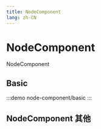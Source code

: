 ```yaml
--- 
title: NodeComponent
lang: zh-CN
---
```


# NodeComponent

NodeComponent


## Basic

:::demo 
node-component/basic
:::

## NodeComponent 其他
